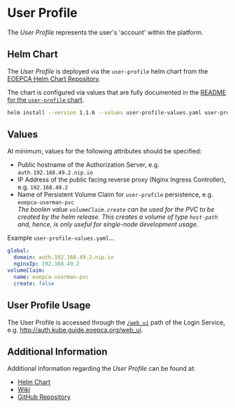 # User Profile

The _User Profile_ represents the user's 'account' within the platform.

## Helm Chart

The _User Profile_ is deployed via the `user-profile` helm chart from the [EOEPCA Helm Chart Repository](https://eoepca.github.io/helm-charts).

The chart is configured via values that are fully documented in the [README for the `user-profile` chart](https://github.com/EOEPCA/helm-charts/tree/main/charts/user-profile#readme).

```bash
helm install --version 1.1.6 --values user-profile-values.yaml user-profile eoepca/user-profile
```

## Values

At minimum, values for the following attributes should be specified:

* Public hostname of the Authorization Server, e.g. `auth.192.168.49.2.nip.io`
* IP Address of the public facing reverse proxy (Nginx Ingress Controller), e.g. `192.168.49.2`
* Name of Persistent Volume Claim for `user-profile` persistence, e.g. `eoepca-userman-pvc`<br>
  _The boolen value `volumeClaim.create` can be used for the PVC to be created by the helm release. This creates a volume of type `host-path` and, hence, is only useful for single-node development usage._

Example `user-profile-values.yaml`...
```yaml
global:
  domain: auth.192.168.49.2.nip.io
  nginxIp: 192.168.49.2
volumeClaim:
  name: eoepca-userman-pvc
  create: false
```

## User Profile Usage

The User Profile is accessed through the [`/web_ui`](http://auth.kube.guide.eoepca.org/web_ui) path of the Login Service, e.g. http://auth.kube.guide.eoepca.org/web_ui.

## Additional Information

Additional information regarding the _User Profile_ can be found at:

* [Helm Chart](https://github.com/EOEPCA/helm-charts/tree/main/charts/user-profile)
* [Wiki](https://github.com/EOEPCA/um-user-profile/wiki)
* [GitHub Repository](https://github.com/EOEPCA/um-user-profile)
